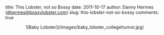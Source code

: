 title: This Lobster, not so Bossy
date: 2011-10-17
author: Danny Hermes (dhermes@bossylobster.com)
slug: this-lobster-not-so-bossy
comments: true

<div markdown="1" style="text-align: center;">
  ![Baby Lobster](/images/baby_lobster_collegehumor.jpg)
</div>
